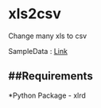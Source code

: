 # xls2csv
Change many xls to csv

SampleData : [Link](https://www.contextures.com/xlSampleData01.html)

##Requirements
----
*Python Package - xlrd